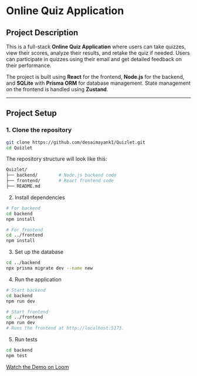 # Online Quiz Application

## Project Description
This is a full-stack **Online Quiz Application** where users can take quizzes, view their scores, analyze their results, and retake the quiz if needed. 
Users can participate in quizzes using their email and get detailed feedback on their performance.  

The project is built using **React** for the frontend, **Node.js** for the backend, and **SQLite** with **Prisma ORM** for database management. 
State management on the frontend is handled using **Zustand**.  

---

## Project Setup

### 1. Clone the repository
```bash
git clone https://github.com/desaimayank1/Quizlet.git
cd Quizlet
```

The repository structure will look like this:
```bash
Quizlet/
├── backend/        # Node.js backend code
├── frontend/       # React frontend code
├── README.md
```

2. Install dependencies
```bash
# For backend
cd backend
npm install

# For frontend
cd ../frontend
npm install
```

3. Set up the database
```bash
cd ../backend
npx prisma migrate dev --name new
```

4. Run the application
```bash
# Start backend
cd backend
npm run dev

# Start frontend
cd ../frontend
npm run dev
# Runs the frontend at http://localhost:5173.
```

5. Run tests
```bash
cd backend
npm test
```

[Watch the Demo on Loom](https://www.loom.com/share/a459e87639dc4acd99b0f0424efe7c16?sid=406cdff4-968e-4e93-9328-02406da69608)



